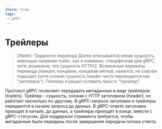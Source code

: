 ```yaml
---
share: true
tags:
 - gRPC
---
```

# Трейлеры
> [!Note]- Трудности перевода
> Далее описывается некая сущность, имеющая название trailer, как я понимаю, специфичная для gRPC, хотя, возможно, это сущность HTTP/2. Возможные варианты перевода (прицеп, концевик, концевая метка), кажется, не совсем подходят (хотя схожая сущность header часто переводится как “заголовок”). Поэтому я решил оставить просто “трейлер”.

Протокол gRPC позволяет передавать метаданные в виде трейлеров (trailers). Трейлер - сущность, схожая с HTTP заголовком (header), но работает несколько по-другому. В gRPC-запросе заголовки и трейлеры передаются в начале запроса до данных. В gRPC-ответе заголовки приходят в начале, до данных, а трейлеры приходят в конце, вместе с gRPC-статусом. Для поддержки стриминга требуется, чтобы метаданные были переданы после завершения передачи потока ответа.
